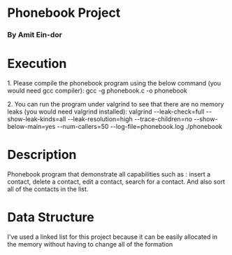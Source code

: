 <h1>Phonebook Project</h1>
<h3>By Amit Ein-dor</h3>

<h1>Execution</h1>
<p>1. Please compile the phonebook program using the below command (you would need gcc compiler): 
   gcc -g phonebook.c -o phonebook
</p>
<p>
2. You can run the program under valgrind to see that there are no memory leaks (you would need valgrind installed): 
	valgrind --leak-check=full --show-leak-kinds=all  --leak-resolution=high --trace-children=no --show-below-main=yes --num-callers=50 --log-file=phonebook.log ./phonebook
</p>

<h1>Description</h1>
<p>
Phonebook program that demonstrate all capabilities such as :
insert a contact, delete a contact, edit a contact, search for a contact.
And also sort all of the contacts in the list.
</p>

<h1>Data Structure</h1>
<p>
I've used a linked list for this project because it can be easily allocated in the memory without having to change all of the formation
</p>
